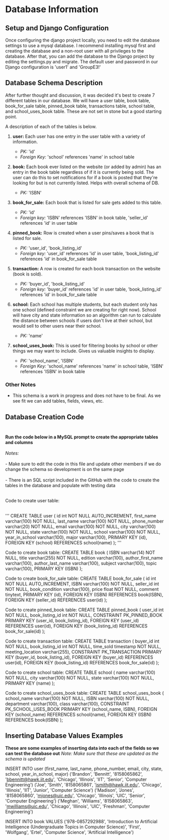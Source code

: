 # Database Information

## Setup and Django Configuration

Once configuring the django project locally, you need to edit the database settings to use a mysql database. I recommend installing mysql first and creating the database and a non-root user with all privileges to the database. After that, you can add the database to the Django project by editing the settings.py and migrate. The default user and password in our Django configuration is 'user1' and 'GroupE3!'


## Database Schema Description

After further thought and discussion, it was decided it's best to create 7 different tables in our database. We will have a user table, book table, book_for_sale table, pinned_book table, transactions table, school table, and school_uses_book table. These are not set in stone but a good starting point.

A description of each of the tables is below.
1. **user:** Each user has one entry in the user table with a variety of information. 
    - *PK:* 'id'
    - *Foreign Key:* 'school' references 'name' in school table

2. **book:** Each book ever listed on the website (or added by admin) has an entry in the book table regardless of if it is currently being sold. The user can do this to set notifications for if a book is posted that they're looking for but is not currently listed. Helps with overall schema of DB.
    - *PK:* 'ISBN'

3. **book_for_sale:** Each book that is listed for sale gets added to this table.
    - *PK:* 'id'
    - *Foreign key:* 'ISBN' references 'ISBN' in book table, 'seller_id' references 'id' in user table

4. **pinned_book:** Row is created when a user pins/saves a book that is listed for sale. 
    - *PK:* 'user_id', 'book_listing_id'
    - *Foreign key:* 'user_id' references 'id' in user table, 'book_listing_id' references 'id' in book_for_sale table

5. **transaction:** A row is created for each book transaction on the website (book is sold).
    - *PK:* 'buyer_id', 'book_listing_id'
    - *Foreign key:* 'buyer_id' references 'id' in user table, 'book_listing_id' references 'id' in book_for_sale table

6. **school:** Each school has multiple students, but each student only has one school (defined constraint we are creating for right now). School will have city and state information so an algorithm can run to calculate the distance between schools if users don't live at their school, but would sell to other users near their school.
    - *PK:* 'name'

7. **school_uses_book:** This is used for filtering books by school or other things we may want to include. Gives us valuable insights to display.
    - *PK:* 'school_name', 'ISBN'
    - *Foreign Key:* 'school_name' references 'name' in school table, 'ISBN' references 'ISBN' in book table


### Other Notes

- This schema is a work in progress and does not have to be final. As we see fit we can add tables, fields, views, etc.


## Database Creation Code <br><br/>

**Run the code below in a MySQL prompt to create the appropriate tables and columns** <br><br/>
*Notes:*  <br><br/>
    - Make sure to edit the code in this file and update other members if we do change the schema so development is on the same page <br><br/>
    - There is an SQL script included in the GitHub with the code to create the tables in the database and populate with testing data <br><br/>

Code to create user table: <br><br/>

'''
CREATE TABLE user (
    id int NOT NULL AUTO_INCREMENT, 
    first_name varchar(100) NOT NULL, 
    last_name varchar(100) NOT NULL, 
    phone_number varchar(20) NOT NULL, 
    email varchar(100) NOT NULL, 
    city varchar(100) NOT NULL, 
    state varchar(100) NOT NULL, 
    school varchar(100) NOT NULL, 
    year_in_school varchar(100), 
    major varchar(100), 
    PRIMARY KEY (id), 
    FOREIGN KEY (school) REFERENCES school(name) 
); 
'''


Code to create book table:
CREATE TABLE book (
    ISBN varchar(14) NOT NULL,
    title varchar(255) NOT NULL,
    edition varchar(100),
    author_first_name varchar(100),
    author_last_name varchar(100),
    subject varchar(100),
    topic varchar(100),
    PRIMARY KEY (ISBN)
);


Code to create book_for_sale table:
CREATE TABLE book_for_sale (
    id int NOT NULL AUTO_INCREMENT,
    ISBN varchar(100) NOT NULL,
    seller_id int NOT NULL,
    book_condition varchar(100),
    price float NOT NULL,
    comment tinytext,
    PRIMARY KEY (id),
    FOREIGN KEY (ISBN) REFERENCES book(ISBN),
    FOREIGN KEY (seller_id) REFERENCES user(id)
);


Code to create pinned_book table:
CREATE TABLE pinned_book (
    user_id int NOT NULL,
    book_listing_id int NOT NULL,
    CONSTRAINT PK_PINNED_BOOK PRIMARY KEY (user_id, book_listing_id),
    FOREIGN KEY (user_id) REFERENCES user(id),
    FOREIGN KEY (book_listing_id) REFERENCES book_for_sale(id)
);


Code to create transaction table:
CREATE TABLE transaction (
    buyer_id int NOT NULL,
    book_listing_id int NOT NULL,
    time_sold timestamp NOT NULL,
    meeting_location varchar(255),
    CONSTRAINT PK_TRANSACTION PRIMARY KEY (buyer_id, book_listing_id),
    FOREIGN KEY (buyer_id) REFERENCES user(id),
    FOREIGN KEY (book_listing_id) REFERENCES book_for_sale(id)
);


Code to create school table:
CREATE TABLE school (
    name varchar(100) NOT NULL,
    city varchar(100) NOT NULL,
    state varchar(100) NOT NULL,
    PRIMARY KEY (name)
);


Code to create school_uses_book table:
CREATE TABLE school_uses_book (
    school_name varchar(100) NOT NULL,
    ISBN varchar(100) NOT NULL,
    department varchar(100),
    class varchar(100),
    CONSTRAINT PK_SCHOOL_USES_BOOK PRIMARY KEY (school_name, ISBN),
    FOREIGN KEY (school_name) REFERENCES school(name),
    FOREIGN KEY (ISBN) REFERENCES book(ISBN)
);


## Inserting Database Values Examples

**These are some examples of inserting data into each of the fields so we can test the database out**
*Note: Make sure that these are updated as the schema is updated*

INSERT INTO user (first_name, last_name, phone_number, email, city, state, school, year_in_school, major)
    ('Brandon', 'Bennitt', '8158065862', 'bbennitt@hawk.iit.edu', 'Chicago', 'Illinois', 'IIT', 'Senior', 'Computer Engineering')
    ('Joe', 'Smith', '8158065861', 'jsmith@hawk.iit.edu', 'Chicago', 'Illinois', 'IIT', 'Junior', 'Computer Science')
    ('Madison', 'Jones', '8158065860', 'mjones@uic.edu', 'Chicago', 'Illinois', 'UIC', 'Senior', 'Computer Engineering')
    ('Meghan', 'Williams', '8158065863', 'mwilliams@uic.edu', 'Chicago', 'Illinois', 'UIC', 'Freshman', 'Computer Engineering')


INSERT INTO book VALUES
    ('978-0857292988', 'Introduction to Artificial Intelligence (Undergraduate Topics in Computer Science)', 'First', 'Wolfgang', 'Ertel', 'Computer Science', 'Artificial Intelligence')